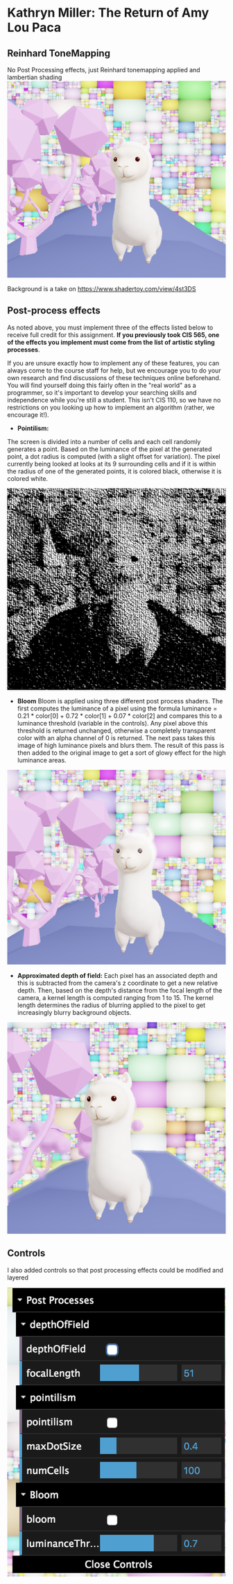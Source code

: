 # Kathryn Miller: The Return of Amy Lou Paca



## Reinhard ToneMapping

No Post Processing effects, just Reinhard tonemapping applied and lambertian shading
![](basic.png)

Background is a take on https://www.shadertoy.com/view/4st3DS 

## Post-process effects
As noted above, you must implement three of the effects listed below to receive full credit for this assignment. __If you previously took CIS 565, one of the effects you implement must come from the list of artistic styling processes__.

If you are unsure exactly how to implement any of these features, you can always come to the course staff for help, but we encourage you to do your own research and find discussions of these techniques online beforehand. You will find yourself doing this fairly often in the "real world" as a programmer, so it's important to develop your searching skills and independence while you're still a student. This isn't CIS 110, so we have no restrictions on you looking up how to implement an algorithm (rather, we encourage it!).


* __Pointilism:__

The screen is divided into a number of cells and each cell randomly generates a point. Based on the luminance of the pixel at the generated point, a dot radius is computed (with a slight offset for variation). The pixel currently being looked at looks at its 9 surrounding cells and if it is within the radius of one of the generated points, it is colored black, otherwise it is colored white.


![](dots.png)

* __Bloom__
Bloom is applied using three different post process shaders. The first computes the luminance of a pixel using the formula luminance = 0.21 * color[0] + 0.72 * color[1] + 0.07 * color[2] and compares this to a luminance threshold (variable in the controls). Any pixel above this threshold is returned unchanged, otherwise a completely transparent color with an alpha channel of 0 is returned. The next pass takes this image of high luminance pixels and blurs them. The result of this pass is then added to the original image to get a sort of glowy effect for the high luminance areas.

![](bloom.png)

* __Approximated depth of field:__ 
Each pixel has an associated depth and this is subtracted from the camera's z coordinate to get a new relative depth. Then, based on the depth's distance from the focal length of the camera, a kernel length is computed ranging from 1 to 15. The kernel length determines the radius of blurring applied to the pixel to get increasingly blurry background objects.

![](depth.png)

## Controls

I also added controls so that post processing effects could be modified and layered

![](controls.png)



